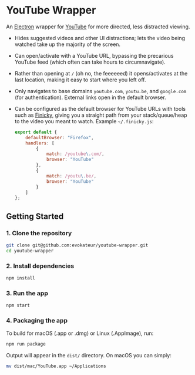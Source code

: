# YouTube Wrapper

An [Electron](https://www.electronjs.org/) wrapper for [YouTube](https://youtube.com)
for more directed, less distracted viewing.

- Hides suggested videos and other UI distractions; lets the video being watched take up the majority of the screen.

- Can open/activate with a YouTube URL, bypassing the precarious YouTube feed (which often can take hours to circumnavigate).

- Rather than opening at `/` (oh no, the feeeeeed) it opens/activates at the last location, making it easy to start where you left off.

- Only navigates to base domains `youtube.com`, `youtu.be`, and `google.com` (for authentication). External links open in the default browser.

- Can be configured as the default browser for YouTube URLs with tools such as [Finicky](https://github.com/johnste/finicky), giving you a straight path from your stack/queue/heap to the video you meant to watch. 
  Example `~/.finicky.js`:
  ```javascript
  export default {
      defaultBrowser: "Firefox",
      handlers: [
          {
              match: /youtube\.com/,
              browser: "YouTube"
          },
          {
              match: /youtu\.be/,
              browser: "YouTube"
          }
      ]
  };
  ```
  
## Getting Started

### 1. Clone the repository

```bash
git clone git@github.com:evokateur/youtube-wrapper.git
cd youtube-wrapper
```

### 2. Install dependencies

```bash
npm install
```

### 3. Run the app

```bash
npm start
```

### 4. Packaging the app

To build for macOS (.app or .dmg) or Linux (.AppImage), run:

```bash
npm run package
```

Output will appear in the `dist/` directory. On macOS you can simply:
```sh
mv dist/mac/YouTube.app ~/Applications
```



